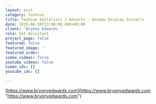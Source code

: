 ```yaml
---
layout: post
category: fashion
title: Fashion Editorials / Adverts - Window Display Installs
date: 2015-06-30T23:00:00.000+00:00
client: 'Bryony Edwards '
role: Set Assistant
project_page: false
featured: false
featured_image: ''
featured_order: 
vimeo_videos: false
youtube_videos: false
vimeo_ids: []
youtube_ids: []

---
```

[https://www.bryonyedwards.com](https://www.bryonyedwards.com "https://www.bryonyedwards.com")